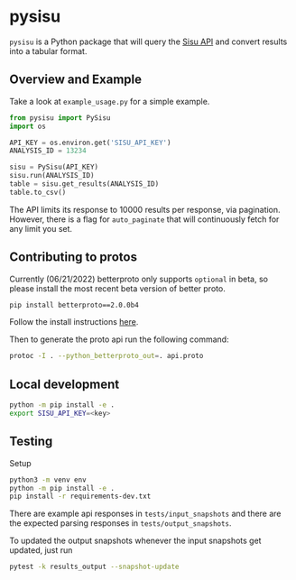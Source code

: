 # pysisu

`pysisu` is a Python package that will query the [Sisu API](https://docs.sisudata.com/docs/api/) and convert results into a tabular format.

## Overview and Example

Take a look at `example_usage.py` for a simple example.

```python
from pysisu import PySisu
import os

API_KEY = os.environ.get('SISU_API_KEY')
ANALYSIS_ID = 13234

sisu = PySisu(API_KEY)
sisu.run(ANALYSIS_ID)
table = sisu.get_results(ANALYSIS_ID)
table.to_csv()
```

The API limits its response to 10000 results per response, via pagination. However, there is a flag for `auto_paginate` that will continuously fetch for any limit you set.

## Contributing to protos

Currently (06/21/2022) betterproto only supports `optional` in beta, so please install the most recent beta version of better proto.

```bash
pip install betterproto==2.0.0b4
```

Follow the install instructions [here](https://grpc.io/docs/protoc-installation/).

Then to generate the proto api run the following command:

```bash
protoc -I . --python_betterproto_out=. api.proto
```

## Local development

```bash
python -m pip install -e .
export SISU_API_KEY=<key>
```

## Testing

Setup

```bash
python3 -m venv env
python -m pip install -e .
pip install -r requirements-dev.txt
```

There are example api responses in `tests/input_snapshots` and there are the expected parsing responses in `tests/output_snapshots`.

To updated the output snapshots whenever the input snapshots get updated, just run

```bash
pytest -k results_output --snapshot-update
```
